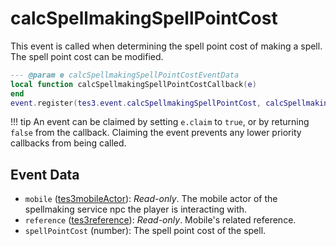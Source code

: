 # calcSpellmakingSpellPointCost
<div class="search_terms" style="display: none">calcspellmakingspellpointcost</div>

<!---
	This file is autogenerated. Do not edit this file manually. Your changes will be ignored.
	More information: https://github.com/MWSE/MWSE/tree/master/docs
-->

This event is called when determining the spell point cost of making a spell. The spell point cost can be modified.

```lua
--- @param e calcSpellmakingSpellPointCostEventData
local function calcSpellmakingSpellPointCostCallback(e)
end
event.register(tes3.event.calcSpellmakingSpellPointCost, calcSpellmakingSpellPointCostCallback)
```

!!! tip
	An event can be claimed by setting `e.claim` to `true`, or by returning `false` from the callback. Claiming the event prevents any lower priority callbacks from being called.

## Event Data

* `mobile` ([tes3mobileActor](../types/tes3mobileActor.md)): *Read-only*. The mobile actor of the spellmaking service npc the player is interacting with.
* `reference` ([tes3reference](../types/tes3reference.md)): *Read-only*. Mobile's related reference.
* `spellPointCost` (number): The spell point cost of the spell.

